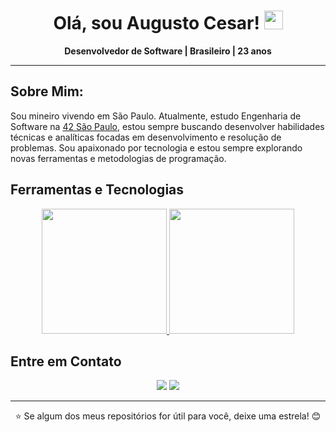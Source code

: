 <div id="header" align="center">
  <h1>Olá, sou Augusto Cesar! <img src="https://github.com/rudrabarad/rudrabarad/blob/master/Assets/Developer.gif" width="30px"></h1>
  <p align="center"><strong>Desenvolvedor de Software | Brasileiro | 23 anos</strong></p>
</div>

---

## Sobre Mim:
Sou mineiro vivendo em São Paulo. Atualmente, estudo Engenharia de Software na [42 São Paulo](https://www.42sp.org.br/), estou sempre buscando desenvolver habilidades técnicas e analíticas focadas em desenvolvimento e resolução de problemas. Sou apaixonado por tecnologia e estou sempre explorando novas ferramentas e metodologias de programação.

## Ferramentas e Tecnologias

<div align="center">
  <a href="https://github.com/augustocesar99">
    <img height="200cm" src="https://github-readme-stats.vercel.app/api?username=kanashir0&theme=ocean_dark&include_all_commits=true&count_private=true&show_icons=true&rank_icon=github">
    <img height="200cm" src="https://github-readme-stats.vercel.app/api/top-langs/?username=kanashir0&langs_count=5&theme=ocean_dark&layout=donut">
  </a>
</div>

## Entre em Contato

<div align="center"> 
  <a href="mailto:augustocs.ita@gmail.com"><img src="https://img.shields.io/badge/Gmail-%23333?style=for-the-badge&logo=gmail&logoColor=white" target="_blank"></a>
  <a href="https://www.linkedin.com/in/augcesart/" target="_blank"><img src="https://img.shields.io/badge/LinkedIn-%230077B5?style=for-the-badge&logo=linkedin&logoColor=white" target="_blank"></a> 
</div>

---

<p align="center">⭐ Se algum dos meus repositórios for útil para você, deixe uma estrela! 😊</p>
